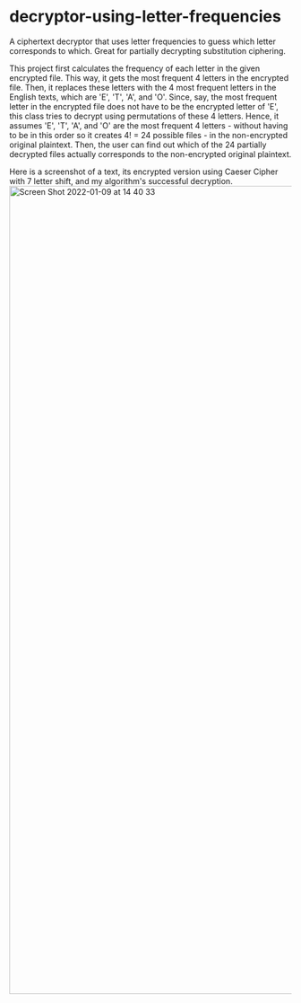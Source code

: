 # decryptor-using-letter-frequencies
A ciphertext decryptor that uses letter frequencies to guess which letter corresponds to which. Great for partially decrypting substitution ciphering.

This project first calculates the frequency of each letter in the given encrypted file. This way, it gets the most frequent 4 letters in the encrypted file. Then, it replaces these letters with the 4 most frequent letters in the English texts, which are 'E', 'T', 'A', and 'O'. Since, say, the most frequent letter in the encrypted file does not have to be the encrypted letter of 'E', this class tries to decrypt using permutations of these 4 letters. Hence, it assumes 'E', 'T', 'A', and 'O' are the most frequent 4 letters - without having to be in this order so it creates 4! = 24 possible files - in the non-encrypted original plaintext. Then, the user can find out which of the 24 partially decrypted files actually corresponds to the non-encrypted original plaintext.

Here is a screenshot of a text, its encrypted version using Caeser Cipher with 7 letter shift, and my algorithm's successful decryption.
<img width="1440" alt="Screen Shot 2022-01-09 at 14 40 33" src="https://user-images.githubusercontent.com/96665962/148680828-0519472f-7fb9-48e7-8599-0926c80aa532.png">
